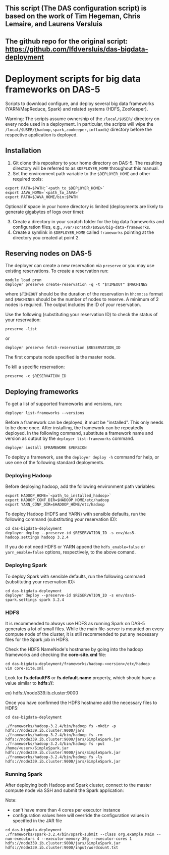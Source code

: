 ## This script (The DAS configuration script) is based on the work of Tim Hegeman, Chris Lemaire, and Laurens Versluis 
## The github repo for the original script: https://github.com/lfdversluis/das-bigdata-deployment

# Deployment scripts for big data frameworks on DAS-5
Scripts to download configure, and deploy several big data frameworks (YARN/MapReduce, Spark) and related systems (HDFS, ZooKeeper).

Warning: The scripts assume ownership of the `/local/$USER/` directory on every node used in a deployment. In particular, the scripts will wipe the `/local/$USER/{hadoop,spark,zookeeper,influxdb}` directory before the respective application is deployed.

## Installation
1. Git clone this repository to your home directory on DAS-5. The resulting directory will be referred to as `$DEPLOYER_HOME` throughout this manual.
2. Set the environment path variable to the `$DEPLOYER_HOME` and other required tools:

```shell
export PATH=$PATH:`<path_to_$DEPLOYER_HOME>`
export JAVA_HOME=`<path_to_JAVA>`
export PATH=$JAVA_HOME/bin:$PATH
```

Optional if space in your home directory is limited (deployments are likely to generate gigabytes of logs over time):

3. Create a directory in your scratch folder for the big data frameworks and configuration files, e.g., `/var/scratch/$USER/big-data-frameworks`.
4. Create a symlink in `$DEPLOYER_HOME` called `frameworks` pointing at the directory you created at point 2.

## Reserving nodes on DAS-5
The deployer can create a new reservation via `preserve` or you may use existing reservations. To create a reservation run:

```shell
module load prun
deployer preserve create-reservation -q -t "$TIMEOUT" $MACHINES
```

where `$TIMEOUT` should be the duration of the reservation in `hh:mm:ss` format and `$MACHINES` should be the number of nodes to reserve. A minimum of 2 nodes is required. The output includes the ID of your reservation.

Use the following (substituting your reservation ID) to check the status of your reservation:

```shell
preserve -list 
```

or

```shell
deployer preserve fetch-reservation $RESERVATION_ID
```

The first compute node specified is the master node.

To kill a specific reservation:

```shell
preserve -c $RESERVATION_ID
```

## Deploying frameworks
To get a list of supported frameworks and versions, run:

```shell
deployer list-frameworks --versions
```

Before a framework can be deployed, it must be "installed". This only needs to be done once. After installing, the framework can be repeatedly deployed. In the following command, substitute a framework name and version as output by the `deployer list-frameworks` command.

```shell
deployer install $FRAMEWORK $VERSION
```

To deploy a framework, use the `deployer deploy -h` command for help, or use one of the following standard deployments.

### Deploying Hadoop
Before deploying hadoop, add the following environment path variables:

```shell
export HADOOP_HOME=`<path_to_installed_hadoop>`
export HADOOP_CONF_DIR=$HADOOP_HOME/etc/hadoop
export YARN_CONF_DIR=$HADOOP_HOME/etc/hadoop
```

To deploy Hadoop (HDFS and YARN) with sensible defaults, run the following command (substituting your reservation ID):

```shell
cd das-bigdata-deployment
deployer deploy --preserve-id $RESERVATION_ID -s env/das5-hadoop.settings hadoop 3.2.4
```

If you do not need HDFS or YARN append the `hdfs_enable=false` or `yarn_enable=false` options, respectively, to the above comand.

### Deploying Spark
To deploy Spark with sensible defaults, run the following command (substituting your reservation ID):

```shell
cd das-bigdata-deployment
deployer deploy --preserve-id $RESERVATION_ID -s env/das5-spark.settings spark 3.2.4
```

### HDFS
It is recommended to always use HDFS as running Spark on DAS-5 generates a lot of small files. While the main file-server is mounted on every compute node of the cluster, it is still recommended to put any necessary files for the Spark job in HDFS.

Check the HDFS NameNode's hostname by going into the hadoop frameworks and checking the **core-site.xml** file:
```shell
cd das-bigdata-deployment/frameworks/hadoop-<version>/etc/hadoop
vim core-site.xml
```

Look for **fs.defaultFS** or **fs.default.name** property, which should have a value similar to **hdfs://<namenode-hostname>:<port>**

ex) hdfs://node339.ib.cluster:9000

Once you have confirmed the HDFS hostname add the necessary files to HDFS:

```shell
cd das-bigdata-deployment

./frameworks/hadoop-3.2.4/bin/hadoop fs -mkdir -p hdfs://node339.ib.cluster:9000/jars
./frameworks/hadoop-3.2.4/bin/hadoop fs -rm hdfs://node339.ib.cluster:9000/jars/SimpleSpark.jar
./frameworks/hadoop-3.2.4/bin/hadoop fs -put /home/<user>/SimpleSpark.jar hdfs://node339.ib.cluster:9000/jars/SimpleSpark.jar
./frameworks/hadoop-3.2.4/bin/hadoop fs -ls hdfs://node339.ib.cluster:9000/jars/SimpleSpark.jar
```

### Running Spark
After deploying both Hadoop and Spark cluster, connect to the master compute node via SSH and submit the Spark application:

Note:
- can't have more than 4 cores per executor instance
- configuration values here will override the configuration values in specified in the JAR file

```
cd das-bigdata-deployment
./frameworks/spark-3.2.4/bin/spark-submit --class org.example.Main --num-executors 4 --executor-memory 30g --executor-cores 1 hdfs://node339.ib.cluster:9000/jars/SimpleSpark.jar hdfs://node339.ib.cluster:9000/input/wordcount.txt
```
